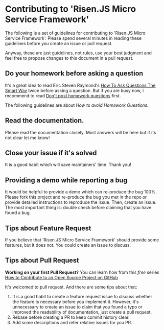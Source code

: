 # Contributing to 'Risen.JS Micro Service Framework'

The following is a set of guidelines for contributing to 'Risen.JS Micro Service Framework'. Please spend several minutes in reading these guidelines before you create an issue or pull request.

Anyway, these are just guidelines, not rules, use your best judgment and feel free to propose changes to this document in a pull request.

## Do your homework before asking a question

It's a great idea to read Eric Steven Raymond's [How To Ask Questions The Smart Way](http://www.catb.org/esr/faqs/smart-questions.html) twice before asking a question. But if you are busy now, I recommend to read [Don't post homework questions](http://www.catb.org/esr/faqs/smart-questions.html#homework) first.

The following guidelines are about _How to avoid Homework Questions_.

## Read the documentation.

Please read the documentation closely. Most answers will be here but if its not clear let me know!

## Close your issue if it's solved

It is a good habit which will save maintainers' time. Thank you!

## Providing a demo while reporting a bug

It would be helpful to provide a demo which can re-produce the bug 100%. Please fork this project and re-produce the bug you met in the repo or provide detailed instructions to reproduce the issue. Then, create an issue. The most important thing is: double check before claiming that you have found a bug.

## Tips about Feature Request

If you believe that 'Risen.JS Micro Service Framework' should provide some features, but it does not. You could create an issue to discuss.

## Tips about Pull Request

**Working on your first Pull Request?** You can learn how from this _free_ series [How to Contribute to an Open Source Project on GitHub](https://egghead.io/series/how-to-contribute-to-an-open-source-project-on-github)

It's welcomed to pull request. And there are some tips about that:

1. It is a good habit to create a feature request issue to discuss whether the feature is necessary before you implement it. However, it's unnecessary to create an issue to claim that you found a typo or improved the readability of documentation, just create a pull request.
1. Rebase before creating a PR to keep commit history clear.
1. Add some descriptions and refer relative issues for you PR.
